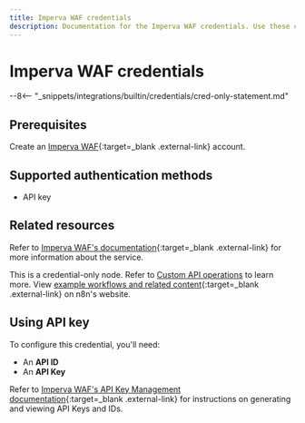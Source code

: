 ```yaml
---
title: Imperva WAF credentials
description: Documentation for the Imperva WAF credentials. Use these credentials to authenticate Imperva WAF in n8n, a workflow automation platform.
---
```


# Imperva WAF credentials

--8<-- "_snippets/integrations/builtin/credentials/cred-only-statement.md"

## Prerequisites

Create an [Imperva WAF](https://www.imperva.com/products/web-application-firewall-waf/){:target=_blank .external-link} account.

## Supported authentication methods

- API key

## Related resources

Refer to [Imperva WAF's documentation](https://docs.imperva.com/bundle/api-docs/page/api/authentication.htm){:target=_blank .external-link} for more information about the service.

This is a credential-only node. Refer to [Custom API operations](/integrations/custom-operations/) to learn more. View [example workflows and related content](https://n8n.io/integrations/imperva-waf/){:target=_blank .external-link} on n8n's website.

## Using API key

To configure this credential, you'll need:

- An **API ID**
- An **API Key**

Refer to [Imperva WAF's API Key Management documentation](https://docs.imperva.com/bundle/cloud-application-security/page/settings/api-keys.htm){:target=_blank .external-link} for instructions on generating and viewing API Keys and IDs.